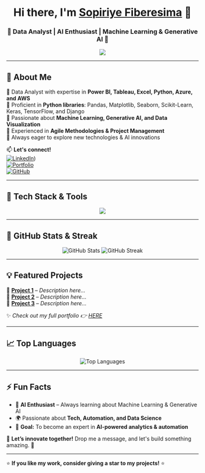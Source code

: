 <h1 align="center">Hi there, I'm <a href="https://github.com/YOUR_GITHUB" target="_blank">Sopiriye Fiberesima</a> 👋</h1>
<h3 align="center">🚀 Data Analyst | AI Enthusiast | Machine Learning & Generative AI 🚀</h3>

<p align="center">
  <img src="https://readme-typing-svg.herokuapp.com?color=F75C7E&center=true&vCenter=true&lines=Data+Analyst+%7C+ML+%26+AI+Enthusiast;Python+%7C+Power+BI+%7C+Tableau+%7C+Excel;Azure+%7C+AWS+%7C+Agile+Project+Management;Always+Learning+%F0%9F%9A%80" />
</p>

---

## **🌟 About Me**
🔹 Data Analyst with expertise in **Power BI, Tableau, Excel, Python, Azure, and AWS**  
🔹 Proficient in **Python libraries**: Pandas, Matplotlib, Seaborn, Scikit-Learn, Keras, TensorFlow, and Django  
🔹 Passionate about **Machine Learning, Generative AI, and Data Visualization**  
🔹 Experienced in **Agile Methodologies & Project Management**  
🔹 Always eager to explore new technologies & AI innovations  

📫 **Let's connect!**  
[![LinkedIn](https://img.shields.io/badge/LinkedIn-Connect-blue?style=for-the-badge&logo=linkedin)](https://www.linkedin.com/in/sopiriye-fiberesima))  
[![Portfolio](https://img.shields.io/badge/Portfolio-Visit-lightblue?style=for-the-badge&logo=google-chrome)](https://YOUR_PORTFOLIO.com)  
[![GitHub](https://img.shields.io/github/followers/YOUR_GITHUB?style=social)](https://github.com/YOUR_GITHUB)  

---

## **🚀 Tech Stack & Tools**
<p align="center">
  <img src="https://skillicons.dev/icons?i=python,tensorflow,pandas,scikitlearn,keras,django,powerbi,tableau,excel,aws,azure,git,docker,linux,vscode" />
</p>

---

## **📌 GitHub Stats & Streak**
<p align="center">
  <img src="https://github-readme-stats.vercel.app/api?username=YOUR_GITHUB&show_icons=true&theme=radical" alt="GitHub Stats" />
  <img src="https://streak-stats.demolab.com/?user=YOUR_GITHUB&theme=radical" alt="GitHub Streak" />
</p>

---

## **💡 Featured Projects**
🔹 **[Project 1](https://github.com/YOUR_GITHUB/Project-1)** – *Description here...*  
🔹 **[Project 2](https://github.com/YOUR_GITHUB/Project-2)** – *Description here...*  
🔹 **[Project 3](https://github.com/YOUR_GITHUB/Project-3)** – *Description here...*  

✨ *Check out my full portfolio 👉 [HERE](https://YOUR_PORTFOLIO.com)*  

---

## **📈 Top Languages**
<p align="center">
  <img src="https://github-readme-stats.vercel.app/api/top-langs/?username=YOUR_GITHUB&layout=compact&theme=radical" alt="Top Languages" />
</p>

---

## **⚡ Fun Facts**
- 🧠 **AI Enthusiast** – Always learning about Machine Learning & Generative AI  
- 🌍 Passionate about **Tech, Automation, and Data Science**  
- 🎯 **Goal:** To become an expert in **AI-powered analytics & automation**  

📌 **Let’s innovate together!** Drop me a message, and let's build something amazing. 🚀

---

⭐ **If you like my work, consider giving a star to my projects!** ⭐  

